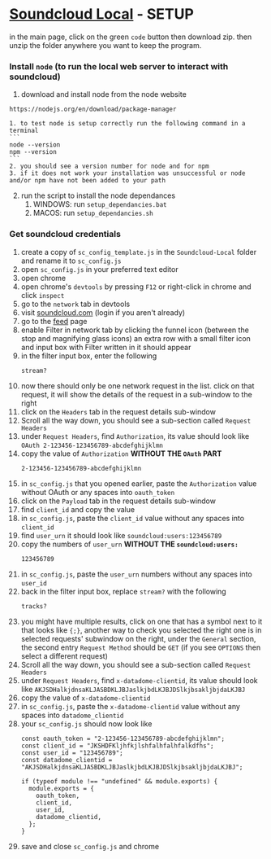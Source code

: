 # [Soundcloud Local](https://github.com/ta946/Soundcloud-Local) - SETUP

in the main page, click on the green `code` button then download zip. then unzip the folder anywhere you want to keep the program.

### Install `node` (to run the local web server to interact with soundcloud)

1. download and install node from the node website
```
https://nodejs.org/en/download/package-manager
```
	1. to test node is setup correctly run the following command in a terminal
	```
	node --version
	npm --version
	```
	2. you should see a version number for node and for npm
	3. if it does not work your installation was unsuccessful or node and/or npm have not been added to your path
2. run the script to install the node dependances
	1. WINDOWS: run `setup_dependancies.bat`
	1. MACOS: run `setup_dependancies.sh`


### Get soundcloud credentials

1. create a copy of `sc_config_template.js` in the `Soundcloud-Local` folder and rename it to `sc_config.js`
1. open `sc_config.js` in your preferred text editor
1. open chrome
1. open chrome's `devtools` by pressing `F12` or right-click in chrome and click `inspect`
1. go to the `network` tab in devtools
1. visit [soundcloud.com](soundcloud.com) (login if you aren't already)
1. go to the [feed](https://soundcloud.com/feed) page
1. enable Filter in network tab by clicking the funnel icon (between the stop and magnifying glass icons)
	an extra row with a small filter icon and input box with Filter written in it should appear
1. in the filter input box, enter the following
	```
	stream?
	```
1. now there should only be one network request in the list. click on that request, it will show the details of the request in a sub-window to the right
1. click on the `Headers` tab in the request details sub-window
1. Scroll all the way down, you should see a sub-section called `Request Headers`
1. under `Request Headers`, find `Authorization`, its value should look like `OAuth 2-123456-123456789-abcdefghijklmn`
1. copy the value of `Authorization` **WITHOUT THE `OAuth` PART**
	```
	2-123456-123456789-abcdefghijklmn
	```
1. in `sc_config.js` that you opened earlier, paste the `Authorization` value without OAuth or any spaces into `oauth_token`
1. click on the `Payload` tab in the request details sub-window
1. find `client_id` and copy the value
1. in `sc_config.js`, paste the `client_id` value without any spaces into `client_id`
1. find `user_urn` it should look like `soundcloud:users:123456789`
1. copy the numbers of `user_urn` **WITHOUT THE `soundcloud:users:`**
	```
	123456789
	```
1. in `sc_config.js`, paste the `user_urn` numbers without any spaces into `user_id`
1. back in the filter input box, replace `stream?` with the following
	```
	tracks?
	```
1. you might have multiple results, click on one that has a symbol next to it that looks like `{;}`, another way to check you selected the right one is in selected requests' subwindow on the right, under the `General` section, the second entry `Request Method` should be `GET` (if you see `OPTIONS` then select a different request)
1. Scroll all the way down, you should see a sub-section called `Request Headers`
1. under `Request Headers`, find `x-datadome-clientid`, its value should look like `AKJSDHalkjdnsaKLJASBDKLJBJaslkjbdLKJBJDSlkjbsakljbjdaLKJBJ`
1. copy the value of `x-datadome-clientid`
1. in `sc_config.js`, paste the `x-datadome-clientid` value without any spaces into `datadome_clientid`
1. your `sc_config.js` should now look like
	```
	const oauth_token = "2-123456-123456789-abcdefghijklmn";
	const client_id = "JKSHDFKljhfkjlshfalhfalhfalkdfhs";
	const user_id = "123456789";
	const datadome_clientid = "AKJSDHalkjdnsaKLJASBDKLJBJaslkjbdLKJBJDSlkjbsakljbjdaLKJBJ";

	if (typeof module !== "undefined" && module.exports) {
	  module.exports = {
	    oauth_token,
	    client_id,
	    user_id,
	    datadome_clientid,
	  };
	}
	```
1. save and close `sc_config.js` and chrome
